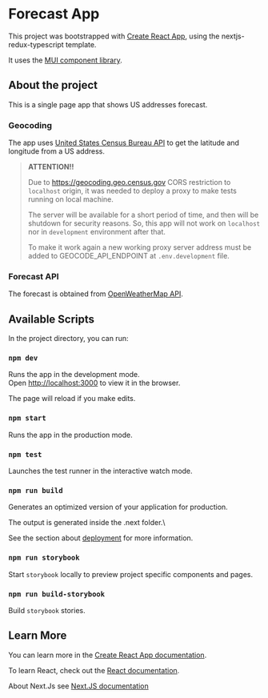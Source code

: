 # Forecast App

This project was bootstrapped with [Create React App](https://github.com/facebook/create-react-app), using the nextjs-redux-typescript template.

It uses the [MUI component library](https://mui.com).

## About the project

This is a single page app that shows US addresses forecast.

### Geocoding

The app uses [United States Census Bureau API](https://geocoding.geo.census.gov/geocoder/locations/onelineaddress) to get
the latitude and longitude from a US address.

> **ATTENTION!!**
>
> Due to https://geocoding.geo.census.gov CORS restriction to `localhost` origin,
> it was needed to deploy a proxy to make tests running on local machine.
>
> The server will be available for a short period of time, and then will be
> shutdown for security reasons. So, this app will not work on `localhost`
> nor in `development` environment after that.
>
> To make it work again a new working proxy server address must be added to
> GEOCODE_API_ENDPOINT at `.env.development` file.

### Forecast API

The forecast is obtained from [OpenWeatherMap API](https://openweathermap.org/api/one-call-3).

## Available Scripts

In the project directory, you can run:

### `npm dev`

Runs the app in the development mode.\
Open [http://localhost:3000](http://localhost:3000) to view it in the browser.

The page will reload if you make edits.

### `npm start`

Runs the app in the production mode.

### `npm test`

Launches the test runner in the interactive watch mode.

### `npm run build`

Generates an optimized version of your application for production.

The output is generated inside the .next folder.\

See the section about [deployment](https://nextjs.org/docs/deployment#nextjs-build-api) for more information.

### `npm run storybook`

Start `storybook` locally to preview project specific components and pages.

### `npm run build-storybook`

Build `storybook` stories.

## Learn More

You can learn more in the [Create React App documentation](https://facebook.github.io/create-react-app/docs/getting-started).

To learn React, check out the [React documentation](https://reactjs.org/).

About Next.Js see [Next.JS documentation](https://nextjs.org/docs/getting-started)
